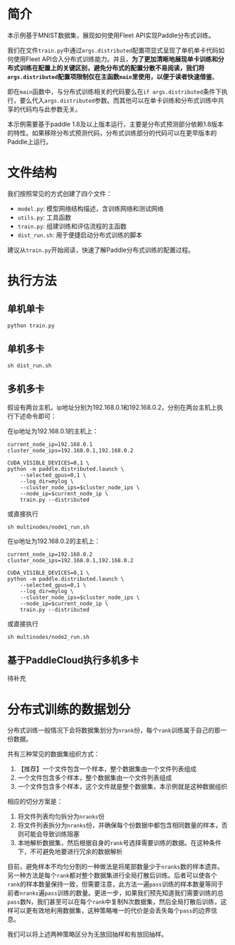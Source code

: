 # 简介
本示例基于MNIST数据集，展现如何使用Fleet API实现Paddle分布式训练。

我们在文件`train.py`中通过`args.distributed`配置项显式呈现了单机单卡代码如何使用Fleet API合入分布式训练能力。并且，**为了更加清晰地展现单卡训练和分布式训练在配置上的关键区别，避免分布式的配置分散不易阅读，我们将`args.distributed`配置项限制仅在主函数`main`里使用，以便于读者快速借鉴**。

即在`main`函数中，与分布式训练相关的代码要么在`if args.distributed`条件下执行，要么代入`args.distributed`参数。而其他可以在单卡训练和分布式训练中共享的代码均与此参数无关。

本示例需要基于paddle 1.8及以上版本运行，主要是分布式预测部分依赖1.8版本的特性。如果移除分布式预测代码，分布式训练部分的代码可以在更早版本的Paddle上运行。

# 文件结构

我们按照常见的方式创建了四个文件：

* `model.py`: 模型网络结构描述，含训练网络和测试网络
* `utils.py`: 工具函数
* `train.py`: 组建训练和评估流程的主函数
* `dist_run.sh`: 用于便捷启动分布式训练的脚本

建议从`train.py`开始阅读，快速了解Paddle分布式训练的配置过程。

# 执行方法

## 单机单卡

``` code::bash
python train.py
```

## 单机多卡

``` code::bash
sh dist_run.sh
```

## 多机多卡

假设有两台主机，ip地址分别为192.168.0.1和192.168.0.2，分别在两台主机上执行下述命令即可：

在ip地址为192.168.0.1的主机上：

``` code::bash
current_node_ip=192.168.0.1
cluster_node_ips=192.168.0.1,192.168.0.2

CUDA_VISIBLE_DEVICES=0,1 \
python -m paddle.distributed.launch \
    --selected_gpus=0,1 \
    --log_dir=mylog \
    --cluster_node_ips=$cluster_node_ips \
    --node_ip=$current_node_ip \
    train.py --distributed
```

或直接执行

```
sh multinodes/node1_run.sh
```

在ip地址为192.168.0.2的主机上：

``` code::bash
current_node_ip=192.168.0.2
cluster_node_ips=192.168.0.1,192.168.0.2

CUDA_VISIBLE_DEVICES=0,1 \
python -m paddle.distributed.launch \
    --selected_gpus=0,1 \
    --log_dir=mylog \
    --cluster_node_ips=$cluster_node_ips \
    --node_ip=$current_node_ip \
    train.py --distributed
```

或直接执行

```
sh multinodes/node2_run.sh
```

## 基于PaddleCloud执行多机多卡

待补充

# 分布式训练的数据划分

分布式训练一般情况下会将数据集划分为`nrank`份，每个`rank`训练属于自己的那一份数据。

共有三种常见的数据集组织方式：

1. 【推荐】一个文件包含一个样本，整个数据集由一个文件列表组成
2. 一个文件包含多个样本，整个数据集由一个文件列表组成
3. 一个文件包含多个样本，这个文件就是整个数据集，本示例就是这种数据组织

相应的切分方案是：

1. 将文件列表均匀拆分为`nranks`份
2. 将文件列表拆分为`nranks`份，并确保每个份数据中都包含相同数量的样本，否则可能会导致训练阻塞
3. 本地解析数据集，然后根据自身的`rank`号选择需要训练的数据。在这种条件下，不可避免地要进行冗余的数据解析

目前，避免样本不均匀分割的一种做法是将尾部数量少于`nranks`数的样本遗弃。另一种方法是每个`rank`都对整个数据集进行全局打散后训练。后者可以使各个`rank`的样本数量保持一致，但需要注意，此方法一遍`pass`训练的样本数量等同于前者`nranks`遍`pass`训练的数量。更进一步，如果我们预先知道我们需要训练的总`pass`数N，我们甚至可以在每个`rank`中复制N次数据集，然后全局打散后训练，这样可以更有效地利用数据集，这种策略唯一的代价是会丢失每个`pass`的边界信息。

我们可以将上述两种策略区分为无放回抽样和有放回抽样。
